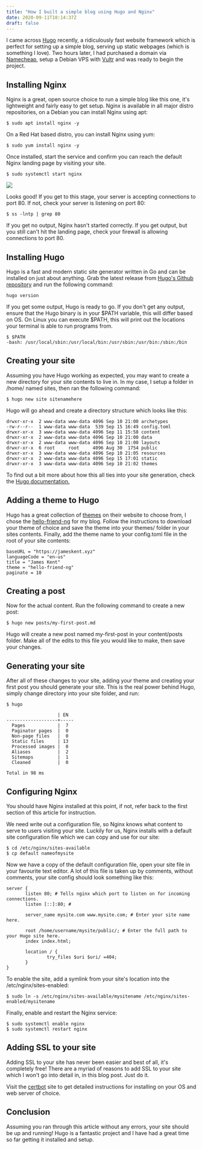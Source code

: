 ```yaml
---
title: "How I built a simple blog using Hugo and Nginx"
date: 2020-09-11T18:14:37Z
draft: false
---
```


I came across [Hugo](https://gohugo.io) recently, a ridiculously fast website framework which is perfect for setting up a simple blog, serving up static webpages (which is something I love). Two hours later, I had purchased a domain via [Namecheap](https://www.namecheap.com/), setup a Debian VPS with [Vultr](https://www.vultr.com/promo/try50/) and was ready to begin the project.

## Installing Nginx

Nginx is a great, open source choice to run a simple blog like this one, it's lightweight and fairly easy to get setup. Nginx is available in all major distro repositories, on a Debian you can install Nginx using apt:

```
$ sudo apt install nginx -y
```

On a Red Hat based distro, you can install Nginx using yum:

```
$ sudo yum install nginx -y
```

Once installed, start the service and confirm you can reach the default Nginx landing page by visiting your site.

```
$ sudo systemctl start nginx
```

![](https://cdn.wp.nginx.com/wp-content/uploads/2014/01/welcome-screen-e1450116630667.png)

Looks good! If you get to this stage, your server is accepting connections to port 80. If not, check your server is listening on port 80:

```
$ ss -lntp | grep 80
```

If you get no output, Nginx hasn't started correctly. If you get output, but you still can't hit the landing page, check your firewall is allowing connections to port 80.

## Installing Hugo

Hugo is a fast and modern static site generator written in Go and can be installed on just about anything. Grab the latest release from [Hugo's Github repository](https://github.com/gohugoio/hugo/releases) and run the following command:

```
hugo version
```

If you get some output, Hugo is ready to go. If you don't get any output, ensure that the Hugo binary is in your $PATH variable, this will differ based on OS. On Linux you can execute $PATH, this will print out the locations your terminal is able to run programs from.

```
$ $PATH
-bash: /usr/local/sbin:/usr/local/bin:/usr/sbin:/usr/bin:/sbin:/bin
```

## Creating your site

Assuming you have Hugo working as expected, you may want to create a new directory for your site contents to live in. In my case, I setup a folder in /home/ named sites, then ran the following command:

```
$ hugo new site sitenamehere
```

Hugo will go ahead and create a directory structure which looks like this:

```
drwxr-xr-x  2 www-data www-data 4096 Sep 10 21:00 archetypes
-rw-r--r--  1 www-data www-data  539 Sep 15 16:49 config.toml
drwxr-xr-x  3 www-data www-data 4096 Sep 11 15:58 content
drwxr-xr-x  2 www-data www-data 4096 Sep 10 21:00 data
drwxr-xr-x  2 www-data www-data 4096 Sep 10 21:00 layouts
drwxr-xr-x  6 root     root     4096 Aug 30  1754 public
drwxr-xr-x  3 www-data www-data 4096 Sep 10 21:05 resources
drwxr-xr-x  2 www-data www-data 4096 Sep 15 17:01 static
drwxr-xr-x  3 www-data www-data 4096 Sep 10 21:02 themes
```

To find out a bit more about how this all ties into your site generation, check the [Hugo documentation.](https://gohugo.io/documentation/)

## Adding a theme to Hugo

Hugo has a great collection of [themes](https://themes.gohugo.io/) on their website to choose from, I chose the [hello-friend-ng](https://themes.gohugo.io/hugo-theme-hello-friend-ng/) for my blog. Follow the instructions to download your theme of choice and save the theme into your themes/ folder in your sites contents. Finally, add the theme name to your config.toml file in the root of your site contents:

```
baseURL = "https://jameskent.xyz"
languageCode = "en-us"
title = "James Kent"
theme = "hello-friend-ng"
paginate = 10
```

## Creating a post

Now for the actual content. Run the following command to create a new post:

```
$ hugo new posts/my-first-post.md
```

Hugo will create a new post named my-first-post in your content/posts folder. Make all of the edits to this file you would like to make, then save your changes.

## Generating your site

After all of these changes to your site, adding your theme and creating your first post you should generate your site. This is the real power behind Hugo, simply change directory into your site folder, and run:

```
$ hugo

                   | EN  
-------------------+-----
  Pages            |  7  
  Paginator pages  |  0  
  Non-page files   |  0  
  Static files     | 13  
  Processed images |  0  
  Aliases          |  2  
  Sitemaps         |  1  
  Cleaned          |  0  

Total in 98 ms
```

## Configuring Nginx

You should have Nginx installed at this point, if not, refer back to the first section of this article for instruction.

We need write out a configuration file, so Nginx knows what content to serve to users visiting your site. Luckily for us, Nginx installs with a default site configuration file which we can copy and use for our site:

```
$ cd /etc/nginx/sites-available
$ cp default nameofmysite
```

Now we have a copy of the default configuration file, open your site file in your favourite text editor. A lot of this file is taken up by comments, without comments, your site config should look something like this:

```
server {
       listen 80; # Tells nginx which port to listen on for incoming connections.
       listen [::]:80; #

       server_name mysite.com www.mysite.com; # Enter your site name here.

       root /home/username/mysite/public/; # Enter the full path to your Hugo site here.
       index index.html;

       location / {
               try_files $uri $uri/ =404;
       }
}
```

To enable the site, add a symlink from your site's location into the /etc/nginx/sites-enabled:

```
$ sudo ln -s /etc/nginx/sites-available/mysitename /etc/nginx/sites-enabled/mysitename
```

Finally, enable and restart the Nginx service:

```
$ sudo systemctl enable nginx
$ sudo systemctl restart nginx
```

## Adding SSL to your site

Adding SSL to your site has never been easier and best of all, it's completely free! There are a myriad of reasons to add SSL to your site which I won't go into detail in, in this blog post. Just do it.


Visit the [certbot](https://certbot.eff.org/) site to get detailed instructions for installing on your OS and web server of choice.

## Conclusion

Assuming you ran through this article without any errors, your site should be up and running! Hugo is a fantastic project and I have had a great time so far getting it installed and setup.

